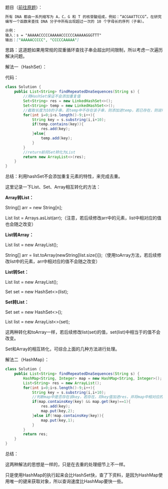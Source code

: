 题目（[前往原题](https://leetcode-cn.com/problems/repeated-dna-sequences)）：

```markdown
所有 DNA 都由一系列缩写为 A，C，G 和 T 的核苷酸组成，例如：“ACGAATTCCG”。在研究 DNA 时，识别 DNA 中的重复序列有时会对研究非常有帮助。
编写一个函数来查找 DNA 分子中所有出现超过一次的 10 个字母长的序列（子串）。

示例：
输入：s = "AAAAACCCCCAAAAACCCCCCAAAAAGGGTTT"
输出：["AAAAACCCCC", "CCCCCAAAAA"]
```

思路：这道题如果用常规的双重循环查找子串会超出时间限制，所以考虑一次遍历解决问题。

解法一（HashSet）：

代码：

```java
class Solution {
    public List<String> findRepeatedDnaSequences(String s) {
        //用HashSet保证不会添加重复值
        Set<String> res = new LinkedHashSet<>();
        Set<String> temp = new LinkedHashSet<>();
        //截取长度为10的子串，若temp中不存在该子串，则添加进temp，若已存在，则说明该子串有重复子串，添加进res
        for(int i=0;i<s.length()-9;i++){
            String key = s.substring(i,i+10);
            if(temp.contains(key)){
                res.add(key);
            }else{
                temp.add(key);
            }
        }
        //return前将Set转化为List
        return new ArrayList<>(res);
    }
}
```

总结：利用hashSet不会添加重复元素的特性，来完成去重。

这里记录一下List、Set、Array相互转化的方法：

**Array转List：**

String[] arr = new String[n];

List<String> list = Arrays.asList(arr);（注意，若后续修改arr中的元素，list中相对应的值也会随之改变）

**List转Array：**

List<String> list = new ArrayList();

String[] arr = list.toArray(newString[list.size()]);（使用toArray方法，若后续修改list中的元素，arr中相对应的值不会随之改变）

**List转Set：**

List<String> list = new ArrayList();

Set<String> set = new HashSet<>(list);

**Set转List：**

Set<String> set = new HashSet<>();

List<String> list = new ArrayList<>(set);

这两种转化和toArray一样，若后续修改list(set)的值，set(list)中相当于的值不会改变。

Set和Array的相互转化，可综合上面的几种方法进行处理。

解法二（HashMap）：

```java
class Solution {
    public List<String> findRepeatedDnaSequences(String s) {
        HashMap<String, Integer> map = new HashMap<String, Integer>();
        List<String> res = new ArrayList();
        for(int i=0;i<s.length()-9;i++){
            String key = s.substring(i,i+10);
            //判断map中是否存在该key，若存在，将key值加进res，并将map中相对应的value值置为2（去重）
            if(map.containsKey(key) && map.get(key)==1){
                res.add(key);
                map.put(key,2);
            }else if(!map.containsKey(key)){
                map.put(key,1);
            }
        }
        return res;
    }
}
```

总结：

这两种解法的思想是一样的，只是在去重的处理细节上不一样。

只是使用HashMap的执行起来会比HashSet快，查了下资料，是因为HashMap使用唯一的键来获取对象，所以查询速度比HashMap要快一些。
